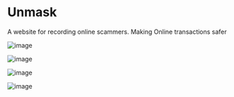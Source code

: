# Unmask
A website for recording online scammers. Making Online transactions safer

![image](https://github.com/munyuawilson/Unmask/assets/98756995/bc8c3ad3-3189-4f8b-8e26-75c6aed057d0)


![image](https://github.com/munyuawilson/Unmask/assets/98756995/c3f9b765-c96b-4330-a85f-222f98c436c7)

![image](https://github.com/munyuawilson/Unmask/assets/98756995/91cf3dda-4158-476f-bbb9-c14d3f940e91)


![image](https://github.com/munyuawilson/Unmask/assets/98756995/eba4a4ab-90f5-45d7-ba2e-4a91297b929e)






